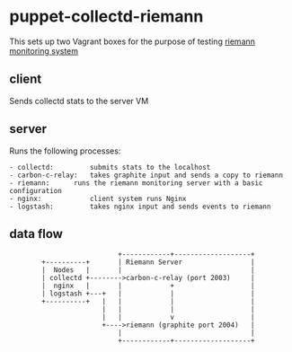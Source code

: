 puppet-collectd-riemann
=======================

This sets up two Vagrant boxes for the purpose of testing [riemann monitoring system](http://riemann.io)

client
------

Sends collectd stats to the server VM


server
------

Runs the following processes:

	- collectd: 		submits stats to the localhost
	- carbon-c-relay:	takes graphite input and sends a copy to riemann
	- riemann:		runs the riemann monitoring server with a basic configuration
	- nginx:	        client system runs Nginx	
	- logstash:	        takes nginx input and sends events to riemann	

data flow
---------
```
                           +------------+-------------------+
        +----------+       | Riemann Server                 |
        |  Nodes   |       |                                |
        | collectd +-------->carbon-c-relay (port 2003)     |
        |  nginx   |       |            +                   |
        | logstash +---+   |            |                   |
        +----------+   |   |            |                   |
                       |   |            |                   |
                       |   |            v                   |
                       +---->riemann (graphite port 2004)   |
                           |                                |
                           +------------+-------------------+
```

